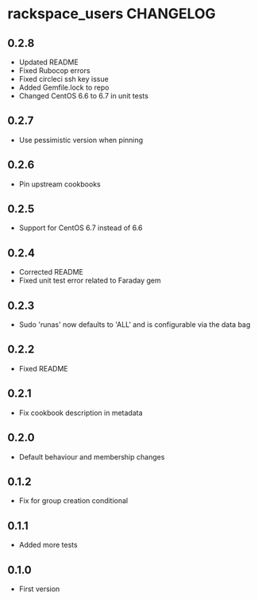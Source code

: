 rackspace_users CHANGELOG
=========================

0.2.8
-----
- Updated README
- Fixed Rubocop errors
- Fixed circleci ssh key issue
- Added Gemfile.lock to repo
- Changed CentOS 6.6 to 6.7 in unit tests

0.2.7
-----
- Use pessimistic version when pinning

0.2.6
-----
- Pin upstream cookbooks

0.2.5
-----
- Support for CentOS 6.7 instead of 6.6

0.2.4
-----
- Corrected README
- Fixed unit test error related to Faraday gem

0.2.3
-----
- Sudo 'runas' now defaults to 'ALL' and is configurable via the data bag

0.2.2
-----
- Fixed README

0.2.1
-----
- Fix cookbook description in metadata

0.2.0
-----
- Default behaviour and membership changes

0.1.2
-----
- Fix for group creation conditional

0.1.1
-----
- Added more tests

0.1.0
-----
- First version
